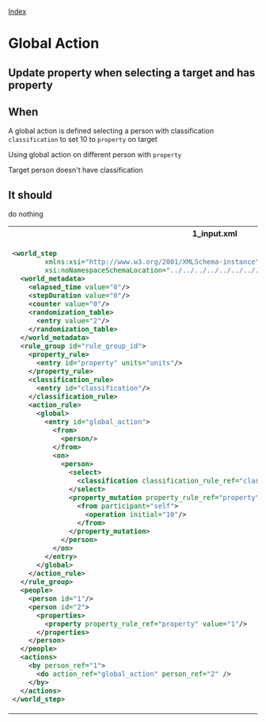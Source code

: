 [Index](./index.md)
# Global Action
## Update property when selecting a target and has property
## When
A global action is defined selecting a person with classification `classification`
to set 10 to `property` on target

Using global action on different person with `property`

Target person doesn't have classification

## It should
do nothing
<table>
<tr>
<th>1_input.xml</th>
<th>2_expected.xml</th>
</tr>
<tr>
<td style="vertical-align:top">
  
```xml
<world_step
        xmlns:xsi="http://www.w3.org/2001/XMLSchema-instance"
        xsi:noNamespaceSchemaLocation="../../../../../../../../../../../../../../../world_step.xsd">
  <world_metadata>
    <elapsed_time value="0"/>
    <stepDuration value="0"/>
    <counter value="0"/>
    <randomization_table>
      <entry value="2"/>
    </randomization_table>
  </world_metadata>
  <rule_group id="rule_group_id">
    <property_rule>
      <entry id="property" units="units"/>
    </property_rule>
    <classification_rule>
      <entry id="classification"/>
    </classification_rule>
    <action_rule>
      <global>
        <entry id="global_action">
          <from>
            <person/>
          </from>
          <on>
            <person>
              <select>
                <classification classification_rule_ref="classification"/>
              </select>
              <property_mutation property_rule_ref="property">
                <from participant="self">
                  <operation initial="10"/>
                </from>
              </property_mutation>
            </person>
          </on>
        </entry>
      </global>
    </action_rule>
  </rule_group>
  <people>
    <person id="1"/>
    <person id="2">
      <properties>
        <property property_rule_ref="property" value="1"/>
      </properties>
    </person>
  </people>
  <actions>
    <by person_ref="1">
      <do action_ref="global_action" person_ref="2" />
    </by>
  </actions>
</world_step>
```
  
</td>
<td style="vertical-align:top">

```xml
<world_step
        xmlns:xsi="http://www.w3.org/2001/XMLSchema-instance"
        xsi:noNamespaceSchemaLocation="../../../../../../../../../../../../../../../world_step.xsd">
  <world_metadata>
    <elapsed_time value="0"/>
    <stepDuration value="0"/>
    <counter value="0"/>
    <randomization_table>
      <entry value="2"/>
    </randomization_table>
  </world_metadata>
  <rule_group id="rule_group_id">
    <property_rule>
      <entry id="property" units="units"/>
    </property_rule>
    <classification_rule>
      <entry id="classification"/>
    </classification_rule>
    <action_rule>
      <global>
        <entry id="global_action">
          <from>
            <person/>
          </from>
          <on>
            <person>
              <select>
                <classification classification_rule_ref="classification"/>
              </select>
              <property_mutation property_rule_ref="property">
                <from participant="self">
                  <operation initial="10"/>
                </from>
              </property_mutation>
            </person>
          </on>
        </entry>
      </global>
    </action_rule>
  </rule_group>
  <people>
    <person id="1">
      <classifications/>
    </person>
    <person id="2">
      <properties>
        <property property_rule_ref="property" value="1"/>
      </properties>
      <classifications/>
    </person>
  </people>
  <actions/>
</world_step>
```

</td>
</tr>
</table>
